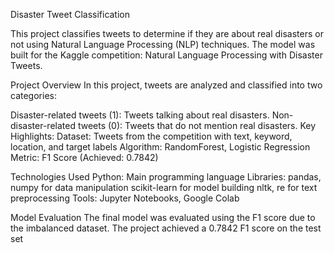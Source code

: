 Disaster Tweet Classification

This project classifies tweets to determine if they are about real disasters or not using Natural Language Processing (NLP) techniques. The model was built for the Kaggle competition: Natural Language Processing with Disaster Tweets.

Project Overview
In this project, tweets are analyzed and classified into two categories:

Disaster-related tweets (1): Tweets talking about real disasters.
Non-disaster-related tweets (0): Tweets that do not mention real disasters.
Key Highlights:
Dataset: Tweets from the competition with text, keyword, location, and target labels
Algorithm: RandomForest, Logistic Regression
Metric: F1 Score (Achieved: 0.7842)

Technologies Used
Python: Main programming language
Libraries:
pandas, numpy for data manipulation
scikit-learn for model building
nltk, re for text preprocessing
Tools: Jupyter Notebooks, Google Colab

Model Evaluation
The final model was evaluated using the F1 score due to the imbalanced dataset. The project achieved a 0.7842 F1 score on the test set
